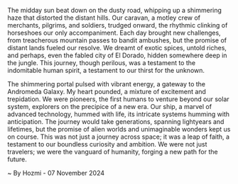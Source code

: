 
The midday sun beat down on the dusty road, whipping up a shimmering haze that distorted the distant hills.  Our caravan, a motley crew of merchants, pilgrims, and soldiers, trudged onward, the rhythmic clinking of horseshoes our only accompaniment.  Each day brought new challenges, from treacherous mountain passes to bandit ambushes, but the promise of distant lands fueled our resolve. We dreamt of exotic spices, untold riches, and perhaps, even the fabled city of El Dorado, hidden somewhere deep in the jungle. This journey, though perilous, was a testament to the indomitable human spirit, a testament to our thirst for the unknown.

The shimmering portal pulsed with vibrant energy, a gateway to the Andromeda Galaxy.  My heart pounded, a mixture of excitement and trepidation.  We were pioneers, the first humans to venture beyond our solar system, explorers on the precipice of a new era.  Our ship, a marvel of advanced technology, hummed with life, its intricate systems humming with anticipation.  The journey would take generations, spanning lightyears and lifetimes, but the promise of alien worlds and unimaginable wonders kept us on course. This was not just a journey across space; it was a leap of faith, a testament to our boundless curiosity and ambition.  We were not just travelers; we were the vanguard of humanity, forging a new path for the future. 

~ By Hozmi - 07 November 2024
